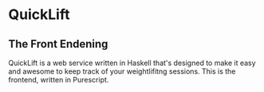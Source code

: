 # QuickLift

## The Front Endening

QuickLift is a web service written in Haskell that's designed to make it easy and awesome to keep track of your weightlifitng sessions. This is the frontend, written in Purescript.
